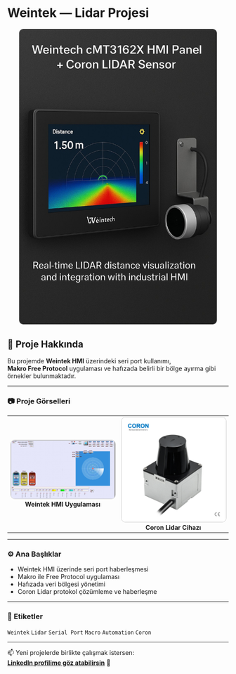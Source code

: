 # Weintek — Lidar Projesi

<p align="center">
  <img src="https://github.com/kenann/Weintek---Lidar/blob/main/uploadFile/image/wein-lidar.jpg?raw=true" width="450" style="border-radius: 10px; border: 1px solid #ccc;">
</p>

## 📘 Proje Hakkında

Bu projemde **Weintek HMI** üzerindeki seri port kullanımı,  
**Makro Free Protocol** uygulaması ve hafızada belirli bir bölge ayırma gibi örnekler bulunmaktadır.

---

### 📷 Proje Görselleri

<table align="center">
  <tr>
    <td align="center" width="50%">
      <img src="https://github.com/kenann/Weintek---Lidar/blob/main/uploadFile/image/weintech-lidar.jpg?raw=true" width="300" style="border-radius: 10px; border: 1px solid #ccc;"><br>
      <b>Weintek HMI Uygulaması</b>
    </td>
    <td align="center" width="50%">
      <img src="https://github.com/kenann/Weintek---Lidar/blob/main/uploadFile/image/coron-lidar.jpg?raw=true" width="300" style="border-radius: 10px; border: 1px solid #ccc;"><br>
      <b>Coron Lidar Cihazı</b>
    </td>
  </tr>
</table>

---

### ⚙️ Ana Başlıklar
- Weintek HMI üzerinde seri port haberleşmesi  
- Makro ile Free Protocol uygulaması  
- Hafızada veri bölgesi yönetimi  
- Coron Lidar protokol çözümleme ve haberleşme  

---

### 🔗 Etiketler
`Weintek` `Lidar` `Serial Port` `Macro` `Automation` `Coron`

---

📫 Yeni projelerde birlikte çalışmak istersen:  
**[LinkedIn profilime göz atabilirsin](https://www.linkedin.com/in/kenan-r-5ab319115/)** 🚀
